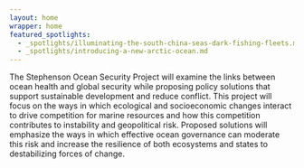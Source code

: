 ```yaml
---
layout: home
wrapper: home
featured_spotlights:
  - _spotlights/illuminating-the-south-china-seas-dark-fishing-fleets.md
  - _spotlights/introducing-a-new-arctic-ocean.md
---
```


The Stephenson Ocean Security Project will examine the links between ocean health and global security while proposing policy solutions that support sustainable development and reduce conflict. This project will focus on the ways in which ecological and socioeconomic changes interact to drive competition for marine resources and how this competition contributes to instability and geopolitical risk. Proposed solutions will emphasize the ways in which effective ocean governance can moderate this risk and increase the resilience of both ecosystems and states to destabilizing forces of change.
